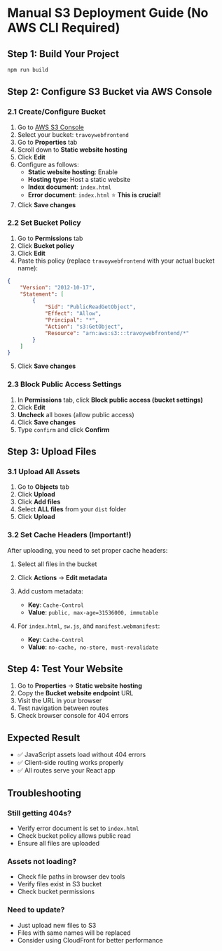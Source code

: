 # Manual S3 Deployment Guide (No AWS CLI Required)

## Step 1: Build Your Project
```bash
npm run build
```

## Step 2: Configure S3 Bucket via AWS Console

### 2.1 Create/Configure Bucket
1. Go to [AWS S3 Console](https://console.aws.amazon.com/s3/)
2. Select your bucket: `travoywebfrontend`
3. Go to **Properties** tab
4. Scroll down to **Static website hosting**
5. Click **Edit**
6. Configure as follows:
   - **Static website hosting**: Enable
   - **Hosting type**: Host a static website
   - **Index document**: `index.html`
   - **Error document**: `index.html` ⭐ **This is crucial!**
7. Click **Save changes**

### 2.2 Set Bucket Policy
1. Go to **Permissions** tab
2. Click **Bucket policy**
3. Click **Edit**
4. Paste this policy (replace `travoywebfrontend` with your actual bucket name):
```json
{
    "Version": "2012-10-17",
    "Statement": [
        {
            "Sid": "PublicReadGetObject",
            "Effect": "Allow",
            "Principal": "*",
            "Action": "s3:GetObject",
            "Resource": "arn:aws:s3:::travoywebfrontend/*"
        }
    ]
}
```
5. Click **Save changes**

### 2.3 Block Public Access Settings
1. In **Permissions** tab, click **Block public access (bucket settings)**
2. Click **Edit**
3. **Uncheck** all boxes (allow public access)
4. Click **Save changes**
5. Type `confirm` and click **Confirm**

## Step 3: Upload Files

### 3.1 Upload All Assets
1. Go to **Objects** tab
2. Click **Upload**
3. Click **Add files**
4. Select **ALL files** from your `dist` folder
5. Click **Upload**

### 3.2 Set Cache Headers (Important!)
After uploading, you need to set proper cache headers:

1. Select all files in the bucket
2. Click **Actions** → **Edit metadata**
3. Add custom metadata:
   - **Key**: `Cache-Control`
   - **Value**: `public, max-age=31536000, immutable`

4. For `index.html`, `sw.js`, and `manifest.webmanifest`:
   - **Key**: `Cache-Control`
   - **Value**: `no-cache, no-store, must-revalidate`

## Step 4: Test Your Website

1. Go to **Properties** → **Static website hosting**
2. Copy the **Bucket website endpoint** URL
3. Visit the URL in your browser
4. Test navigation between routes
5. Check browser console for 404 errors

## Expected Result
- ✅ JavaScript assets load without 404 errors
- ✅ Client-side routing works properly
- ✅ All routes serve your React app

## Troubleshooting

### Still getting 404s?
- Verify error document is set to `index.html`
- Check bucket policy allows public read
- Ensure all files are uploaded

### Assets not loading?
- Check file paths in browser dev tools
- Verify files exist in S3 bucket
- Check bucket permissions

### Need to update?
- Just upload new files to S3
- Files with same names will be replaced
- Consider using CloudFront for better performance
